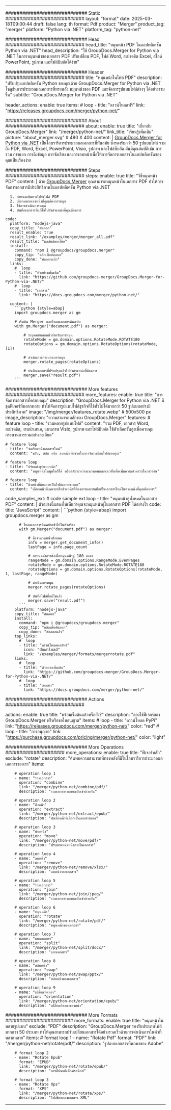 
---
############################# Static ############################
layout: "format"
date:  2025-03-18T09:00:44
draft: false
lang: th
format: Pdf
product: "Merger"
product_tag: "merger"
platform: "Python via .NET"
platform_tag: "python-net"

############################# Head ############################
head_title: "หมุนหน้า PDF ในแอปพลิเคชัน Python via .NET"
head_description: "ใช้ GroupDocs.Merger for Python via .NET ในการหมุนหน้าของเอกสาร PDF ปรับเปลี่ยน PDF, ไฟล์ Word, สเปรดชีต Excel, สไลด์ PowerPoint, รูปภาพ และไฟล์บีบอัดได้ง่าย"

############################# Header ############################
title: "หมุนหน้าในไฟล์ PDF" 
description: "ปรับปรุงแอปพลิเคชัน Python ของคุณด้วย GroupDocs.Merger for Python via .NET โซลูชันการประมวลผลเอกสารที่ทรงพลัง หมุนหน้าของ PDF และจัดการรูปแบบไฟล์ต่างๆ ได้อย่างราบรื่น"
subtitle: "GroupDocs.Merger for Python via .NET" 

header_actions:
  enable: true
  items:
    #  loop
    - title: "ดาวน์โหลดฟรี"
      link: "https://releases.groupdocs.com/merger/python-net/"
      
############################# About ############################
about:
    enable: true
    title: "เกี่ยวกับ GroupDocs.Merger"
    link: "/merger/python-net/"
    link_title: "เรียนรู้เพิ่มเติม"
    picture: "about_merger.svg" # 480 X 400
    content: |
       [GroupDocs.Merger for Python via .NET](/merger/python-net/) เป็นไลบรารีการประมวลผลเอกสารที่ทันสมัย ซึ่งรองรับกว่า 50 รูปแบบไฟล์ รวมถึง PDF, Word, Excel, PowerPoint, Visio, รูปภาพ และไฟล์บีบอัด มันมีคุณสมบัติเช่น การรวม การแยก การดึงข้อมูล การจัดเรียง และการลบหน้าเพื่อให้การจัดการเอกสารในแอปพลิเคชันของคุณเป็นเรื่องง่าย

############################# Steps ############################
steps:
    enable: true
    title: "วิธีหมุนหน้า PDF"
    content: |
      ด้วย [GroupDocs.Merger](/merger/python-net/) คุณสามารถหมุนหน้าในเอกสาร PDF ทำให้การจัดการเอกสารมีประสิทธิภาพในแอปพลิเคชัน Python via .NET
      
      1. กำหนดเส้นทางไปยังไฟล์ PDF
      2. เลือกหมายเลขหน้าที่คุณต้องการหมุน
      3. ใช้การดำเนินการหมุน
      4. บันทึกเอกสารที่แก้ไขไปยังตำแหน่งที่คุณต้องการ
   
    code:
      platform: "nodejs-java"
      copy_title: "คัดลอก"
      result_enable: true
      result_link: "/examples/merger/merger_all.pdf"
      result_title: "ผลลัพธ์ของโค้ด"
      install:
        command: "npm i @groupdocs/groupdocs.merger"
        copy_tip: "คลิกเพื่อคัดลอก"
        copy_done: "คัดลอกแล้ว"
      links:
        #  loop
        - title: "ตัวอย่างเพิ่มเติม"
          link: "https://github.com/groupdocs-merger/GroupDocs.Merger-for-Python-via-.NET/"
        #  loop
        - title: "เอกสาร"
          link: "https://docs.groupdocs.com/merger/python-net/"
          
      content: |
        ```python {style=abap}
        import groupdocs.merger as gm

        # เริ่มต้น Merger และโหลดเอกสารต้นฉบับ
        with gm.Merger("document.pdf") as merger:
            
            # ระบุหมายเลขหน้าสำหรับการหมุน
            rotateMode = gm.domain.options.RotateMode.ROTATE180
            rotateOptions = gm.domain.options.RotateOptions(rotateMode, [1])

            # ดำเนินการกระบวนการหมุน
            merger.rotate_pages(rotateOptions)

            # บันทึกเอกสารที่ปรับปรุงแล้วไปยังตำแหน่งที่ต้องการ
            merger.save("result.pdf")
        ```            

############################# More features ############################
more_features:
  enable: true
  title: "การจัดการเอกสารที่ครอบคลุม"
  description: "GroupDocs.Merger for Python via .NET มีชุดฟีเจอร์ที่หลากหลาย ทำให้จัดการรูปแบบไฟล์ธุรกิจที่ใช้ทั่วไปได้มากกว่า 50 รูปแบบอย่างมีประสิทธิภาพ"
  image: "/img/merger/features_rotate.webp" # 500x500 px
  image_description: "ความสามารถหลักของ GroupDocs.Merger"
  features:
    # feature loop
    - title: "รวมหลายรูปแบบไฟล์"
      content: "รวม PDF, เอกสาร Word, สเปรดชีต, งานนำเสนอ, แผนภาพ Visio, รูปภาพ และไฟล์บีบอัด ใช้ตัวเลือกขั้นสูงเพื่อควบคุมกระบวนการรวมอย่างละเอียด"

    # feature loop
    - title: "จัดเรียงหน้าเอกสารใหม่"
      content: "ขยับ, สลับ หรือ ลบหน้าเพื่อช่วยในการจัดระเบียบไฟล์ของคุณ"

    # feature loop
    - title: "ปรับแต่งรูปแบบหน้า"
      content: "หมุนหน้าในมุมใดก็ได้ หรือสลับระหว่างแนวนอนและแนวตั้งเพื่อเพิ่มความสามารถในการอ่าน"

    # feature loop
    - title: "ดึงหน้าที่ต้องการเป็นไฟล์แยกต่างหาก"
      content: "เลือกหน้าที่เฉพาะหรือช่วงหน้าที่ต้องการและบันทึกเป็นเอกสารใหม่ในตำแหน่งที่คุณต้องการ"
      
  code_samples_ext:
    # code sample ext loop
    - title: "หมุนหน้าคู่ทั้งหมดในเอกสาร PDF"
      content: |
        ตัวอย่างนี้แสดงให้เห็นว่าคุณจะหมุนหน้าคู่ในเอกสาร PDF ได้อย่างไร
      code:
        title: "JavaScript"
        content: |
          ```python {style=abap}
          import groupdocs.merger as gm
          
          # โหลดเอกสารต้นฉบับเข้าไปในตัวสร้าง
          with gm.Merger("document.pdf") as merger:
            
              # ดึงจำนวนหน้าทั้งหมด
              info = merger.get_document_info()
              lastPage = info.page_count

              # กำหนดค่าการตั้งเพื่อหมุนหน้าคู่ 180 องศา
              rangeMode = gm.domain.options.RangeMode.EvenPages
              rotateMode = gm.domain.options.RotateMode.ROTATE180
              rotateOptions = gm.domain.options.RotateOptions(rotateMode, 1, lastPage, rangeMode)
          
              # ดำเนินการหมุน
              merger.rotate_pages(rotateOptions)

              # บันทึกไฟล์ที่แก้ไขแล้ว
              merger.save("result.pdf")
          ```
        platform: "nodejs-java"
        copy_title: "คัดลอก"
        install:
          command: "npm i @groupdocs/groupdocs.merger"
          copy_tip: "คลิกเพื่อคัดลอก"
          copy_done: "คัดลอกแล้ว"
        top_links:
          #  loop
          - title: "ดาวน์โหลดผลลัพธ์"
            icon: "download"
            link: "/examples/merger/formats/mergerrotate.pdf"
        links:
          #  loop
          - title: "ตัวอย่างเพิ่มเติม"
            link: "https://github.com/groupdocs-merger/GroupDocs.Merger-for-Python-via-.NET/"
          #  loop
          - title: "เอกสาร"
            link: "https://docs.groupdocs.com/merger/python-net/"
            

            


############################# Actions ############################

actions:
  enable: true
  title: "พร้อมเริ่มต้นแล้วหรือยัง?"
  description: "ลองใช้ฟีเจอร์ของ GroupDocs.Merger ฟรีหรือขอใบอนุญาต"
  items:
    #  loop
    - title: "ดาวน์โหลด PyPi"
      link: "https://releases.groupdocs.com/merger/python-net/"
      color: "red"
        #  loop
    - title: "การอนุญาต"
      link: "https://purchase.groupdocs.com/pricing/merger/python-net/"
      color: "light"


############################# More Operations #####################
more_operations:
    enable: true
    title: "ฟีเจอร์หลัก"
    exclude: "rotate"
    description: "ค้นพบความสามารถที่ทรงพลังที่มีในไลบรารีการประมวลผลเอกสารของเรา"
    items: 
          
        # operation loop 1
        - name: "รวมเอกสาร"
          operation: "combine"
          link: "/merger/python-net/combine/pdf/"
          description: "รวมเอกสารหลายฉบับเข้าด้วยกัน"

        # operation loop 2
        - name: "ดึงหน้า"
          operation: "extract"
          link: "/merger/python-net/extract/epub/"
          description: "บันทึกหน้าที่เลือกเป็นเอกสารแยก"

        # operation loop 3
        - name: "ย้ายหน้า"
          operation: "move"
          link: "/merger/python-net/move/pdf/"
          description: "ปรับตำแหน่งหน้าภายในเอกสาร"

        # operation loop 4
        - name: "ลบหน้า"
          operation: "remove"
          link: "/merger/python-net/remove/xlsx/"
          description: "ลบหน้าจากเอกสาร"

        # operation loop 5
        - name: "รวมเอกสาร"
          operation: "join"
          link: "/merger/python-net/join/jpeg/"
          description: "รวมเอกสารหลายฉบับเข้าด้วยกัน"

        # operation loop 6
        - name: "หมุนหน้า"
          operation: "rotate"
          link: "/merger/python-net/rotate/pdf/"
          description: "หมุนหน้าของเอกสาร"

        # operation loop 7
        - name: "แยกเอกสาร"
          operation: "split"
          link: "/merger/python-net/split/docx/"
          description: "แยกเอกสาร"

        # operation loop 8
        - name: "สลับหน้า"
          operation: "swap"
          link: "/merger/python-net/swap/pptx/"
          description: "สลับหน้าของเอกสาร"

        # operation loop 9
        - name: "เปลี่ยนทิศทาง"
          operation: "orientation"
          link: "/merger/python-net/orientation/epub/"
          description: "เปลี่ยนทิศทางของหน้า"
          
        
          
############################# More Formats ########################
more_formats:
    enable: true
    title: "หมุนหน้าในหลายรูปแบบ"
    exclude: "PDF"
    description: "GroupDocs.Merger รองรับประเภทไฟล์มากกว่า 50 ประเภท ทำให้คุณสามารถปรับเปลี่ยนเอกสารได้อย่างรวดเร็วด้วยการดำเนินการในตัวที่หลากหลาย"
    items: 
        # format loop 1
        - name: "Rotate Pdf"
          format: "PDF"
          link: "/merger/python-net/rotate/pdf/"
          description: "รูปแบบเอกสารที่พกพาของ Adobe"

        # format loop 2
        - name: "Rotate Epub"
          format: "EPUB"
          link: "/merger/python-net/rotate/epub/"
          description: "การตีพิมพ์อิเล็กทรอนิกส์"

        # format loop 3
        - name: "Rotate Xps"
          format: "XPS"
          link: "/merger/python-net/rotate/xps/"
          description: "ไฟล์ข้อตกลงเอกสาร XML"


---